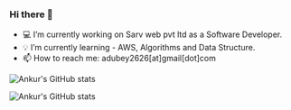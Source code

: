 ### Hi there 👋

<!--
**RagedPanda/RagedPanda** is a ✨ _special_ ✨ repository because its `README.md` (this file) appears on your GitHub profile.

Here are some ideas to get you started:

- 🔭 I’m currently working on ...
- 🌱 I’m currently learning ...
- 👯 I’m looking to collaborate on ...
- 🤔 I’m looking for help with ...
- 💬 Ask me about ...
- 📫 How to reach me: ...
- 😄 Pronouns: ...
- ⚡ Fun fact: ...
-->

- 💻  I’m currently working on Sarv web pvt ltd as a Software Developer.
- 💡  I’m currently learning - AWS, Algorithms and Data Structure.
- 📫  How to reach me: adubey2626[at]gmail[dot]com

![Ankur's GitHub stats](https://github-readme-stats.vercel.app/api?username=RagedPanda&include_all_commits=true&show_icons=true&count_private=true&theme=jolly)

![Ankur's GitHub stats](https://github-readme-stats.vercel.app/api/top-langs/?username=RagedPanda&layout=compact&theme=jolly)
